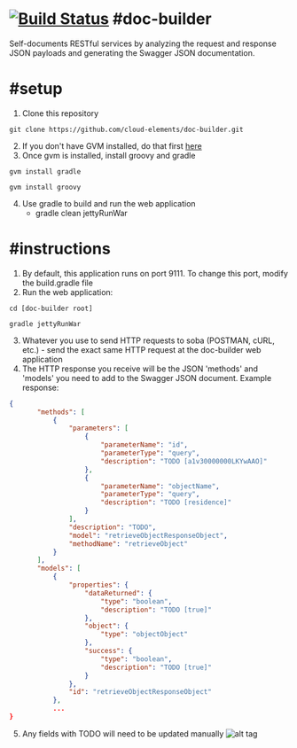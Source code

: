 [![Build Status](https://travis-ci.org/cloud-elements/doc-builder.png?branch=master)](https://travis-ci.org/cloud-elements/doc-builder)
#doc-builder
=========
Self-documents RESTful services by analyzing the request and response JSON payloads and generating the Swagger JSON documentation.

#setup
=========
1. Clone this repository
```
git clone https://github.com/cloud-elements/doc-builder.git
```

2. If you don't have GVM installed, do that first <a href="http://gvmtool.net/" target="_blank">here</a>
3. Once gvm is installed, install groovy and gradle
```
gvm install gradle
```
```
gvm install groovy
```

4. Use gradle to build and run the web application
   * gradle clean jettyRunWar

#instructions
=========
1. By default, this application runs on port 9111.  To change this port, modify the build.gradle file
2. Run the web application:
```
cd [doc-builder root]
```
```
gradle jettyRunWar
```

3. Whatever you use to send HTTP requests to soba (POSTMAN, cURL, etc.) - send the exact same HTTP request at the doc-builder web application
4. The HTTP response you receive will be the JSON 'methods' and 'models' you need to add to the Swagger JSON document. Example response:
```JSON
{
       "methods": [
           {
               "parameters": [
                   {
                       "parameterName": "id",
                       "parameterType": "query",
                       "description": "TODO [a1v30000000LKYwAAO]"
                   },
                   {
                       "parameterName": "objectName",
                       "parameterType": "query",
                       "description": "TODO [residence]"
                   }
               ],
               "description": "TODO",
               "model": "retrieveObjectResponseObject",
               "methodName": "retrieveObject"
           }
       ],
       "models": [
           {
               "properties": {
                   "dataReturned": {
                       "type": "boolean",
                       "description": "TODO [true]"
                   },
                   "object": {
                       "type": "objectObject"
                   },
                   "success": {
                       "type": "boolean",
                       "description": "TODO [true]"
                   }
               },
               "id": "retrieveObjectResponseObject"
           },
           ...
}
```

5. Any fields with TODO will need to be updated manually
![alt tag](http://stack.to/wp-content/uploads//Cloud-Elements.png)
